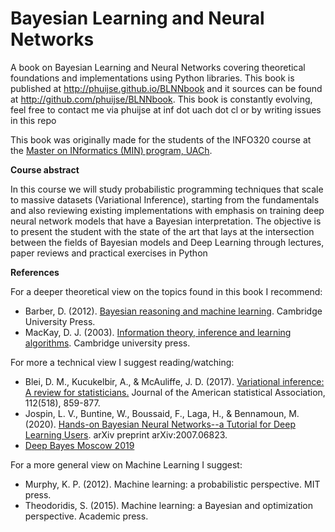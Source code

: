 # Bayesian Learning and Neural Networks

A book on Bayesian Learning and Neural Networks covering theoretical foundations and implementations using Python libraries. This book is published at http://phuijse.github.io/BLNNbook and it sources can be found at http://github.com/phuijse/BLNNbook. This book is constantly evolving, feel free to contact me via phuijse at inf dot uach dot cl or by writing issues in this repo

This book was originally made for the students of the INFO320 course at the [Master on INformatics (MIN) program, UACh](http://magister.inf.uach.cl/).

**Course abstract**

In this course we will study probabilistic programming techniques that scale to massive datasets (Variational Inference), starting from the fundamentals and also reviewing existing implementations with emphasis on training deep neural network models that have a Bayesian interpretation. The objective is to present the student with the state of the art that lays at the intersection between the fields of Bayesian models and Deep Learning through lectures, paper reviews and practical exercises in Python

**References**

For a deeper theoretical view on the topics found in this book I recommend:

- Barber, D. (2012). [Bayesian reasoning and machine learning](http://www.cs.ucl.ac.uk/staff/d.barber/brml/). Cambridge University Press.
- MacKay, D. J. (2003). [Information theory, inference and learning algorithms](http://www.inference.org.uk/mackay/itila/book.html). Cambridge university press.

For more a technical view I suggest reading/watching:

- Blei, D. M., Kucukelbir, A., & McAuliffe, J. D. (2017). [Variational inference: A review for statisticians.](https://arxiv.org/abs/1601.00670) Journal of the American statistical Association, 112(518), 859-877.
- Jospin, L. V., Buntine, W., Boussaid, F., Laga, H., & Bennamoun, M. (2020). [Hands-on Bayesian Neural Networks--a Tutorial for Deep Learning Users](https://arxiv.org/abs/2007.06823). arXiv preprint arXiv:2007.06823.
- [Deep Bayes Moscow 2019](https://www.youtube.com/watch?v=SPgRVzfnESQ&list=PLe5rNUydzV9QHe8VDStpU0o8Yp63OecdW&index=2)

For a more general view on Machine Learning I suggest:

- Murphy, K. P. (2012). Machine learning: a probabilistic perspective. MIT press.
- Theodoridis, S. (2015). Machine learning: a Bayesian and optimization perspective. Academic press.



